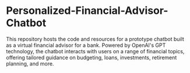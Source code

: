 # Personalized-Financial-Advisor-Chatbot
This repository hosts the code and resources for a prototype chatbot built as a virtual financial advisor for a bank. Powered by OpenAI's GPT technology, the chatbot interacts with users on a range of financial topics, offering tailored guidance on budgeting, loans, investments, retirement planning, and more.
